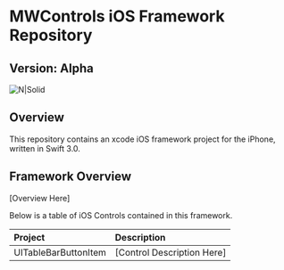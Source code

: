 # MWControls iOS Framework Repository
## Version: Alpha

![N|Solid](https://cldup.com/vkMWNVd08U.png)

## Overview
This repository contains an xcode iOS framework project for the iPhone, written in Swift 3.0.

## Framework Overview

[Overview Here]

Below is a table of iOS Controls contained in this framework.

| Project        | Description | 
|:-------------|:-------------|
| UITableBarButtonItem      | [Control Description Here] |
